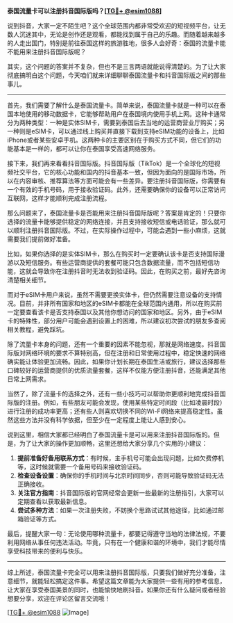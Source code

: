 **泰国流量卡可以注册抖音国际版吗？[[TG💪+ @esim1088](https://t.me/s/esim1088)]**

说到抖音，大家一定不陌生吧？这个全球范围内都非常受欢迎的短视频平台，让无数人沉迷其中，无论是创作还是观看，都能找到属于自己的乐趣。而随着越来越多的人走出国门，特别是前往泰国这样的旅游胜地，很多人会好奇：泰国的流量卡能不能用来注册抖音国际版呢？

其实，这个问题的答案并不复杂，但也不是三言两语就能说得清楚的。为了让大家彻底搞明白这个问题，今天咱们就来详细聊聊泰国流量卡和抖音国际版之间的那些事儿。

---

首先，我们需要了解什么是泰国流量卡。简单来说，泰国流量卡就是一种可以在泰国本地使用的移动数据卡，它能够帮助用户在泰国境内使用手机上网。这种卡通常分为两种类型：一种是实体SIM卡，需要到泰国后去当地的运营商营业厅购买；另一种则是eSIM卡，可以通过线上购买并直接下载到支持eSIM功能的设备上，比如iPhone或者某些安卓手机。这两种卡的主要区别在于购买方式不同，但它们的功能基本是一样的，都可以让你在泰国享受高速网络服务。

接下来，我们再来看看抖音国际版。抖音国际版（TikTok）是一个全球化的短视频社交平台，它的核心功能和国内的抖音基本一致，但因为面向的是国际市场，所以在内容审核、推荐算法等方面可能会有一些差异。要注册抖音国际版，你需要有一个有效的手机号码，用于接收验证码。此外，还需要确保你的设备可以正常访问互联网，这样才能顺利完成注册流程。

那么问题来了，泰国流量卡是否能用来注册抖音国际版呢？答案是肯定的！只要你选择的流量卡能够提供稳定的网络连接，并且支持接收短信或电话验证，那么就可以顺利注册抖音国际版。不过，在实际操作过程中，可能会遇到一些小麻烦，这就需要我们提前做好准备。

比如，如果你选择的是实体SIM卡，那么在购买时一定要确认该卡是否支持国际漫游以及短信服务。有些运营商提供的套餐可能只包含数据流量，而不包括短信功能，这就会导致你在注册抖音时无法收到验证码。因此，在购买之前，最好先咨询清楚相关细节。

而对于eSIM卡用户来说，虽然不需要更换实体卡，但仍然需要注意设备的支持情况。目前，并非所有国家和地区的eSIM卡都能在全球范围内通用，所以在购买前一定要查看该卡是否支持泰国以及其他你想访问的国家和地区。另外，由于eSIM卡的特殊性，部分用户可能会遇到设置上的困难，所以建议初次尝试的朋友多查阅相关教程，避免踩坑。

除了流量卡本身的问题，还有一个重要的因素不能忽视，那就是网络速度。抖音国际版对网络环境的要求不算特别高，但在注册和日常使用过程中，稳定快速的网络确实能让体验更加流畅。因此，如果你计划长期在泰国生活或旅行，建议选择那些口碑较好的运营商提供的优质流量套餐，这样不仅能方便注册抖音，还能满足其他日常上网需求。

当然了，除了流量卡的选择之外，还有一些小技巧可以帮助你更顺利地完成抖音国际版的注册。例如，有些朋友可能会发现，使用某些特定时间段（比如凌晨时段）进行注册的成功率更高；还有些人则喜欢切换不同的Wi-Fi网络来提高稳定性。虽然这些方法并没有科学依据，但至少在一定程度上能让人感到安心。

说到这里，相信大家都已经明白了泰国流量卡是可以用来注册抖音国际版的。但是，为了让大家的操作更加顺畅，这里还想给大家分享几个实用的小建议：

1. **提前准备好备用联系方式**：有时候，主手机号可能会出现问题，比如欠费停机等，这时候就需要一个备用号码来接收验证码。
2. **检查设备设置**：确保你的手机时间与北京时间同步，否则可能导致验证码无法正确接收。
3. **关注官方指南**：抖音国际版的官网经常会更新一些最新的注册指引，大家可以定期查看以获取最新信息。
4. **尝试多种方法**：如果一次注册失败，不妨换个思路试试其他途径，比如通过邮箱验证等方式。

最后，提醒大家一句：无论使用哪种流量卡，都要记得遵守当地的法律法规，不要利用网络从事任何违法活动。毕竟，只有在一个健康和谐的环境中，我们才能尽情享受科技带来的便利与快乐。

---

综上所述，泰国流量卡完全可以用来注册抖音国际版，只要我们做好充分准备，注意细节，就能轻松搞定这件事。希望这篇文章能为大家提供一些有用的参考信息，让大家在享受泰国美景的同时，也能愉快地刷抖音。如果你还有什么疑问或者经验想要分享，欢迎在评论区留言交流哦！

[[TG💪+ @esim1088](https://t.me/s/esim1088) ![Image](https://i.postimg.cc/4NQfJmqS/Snipaste-2025-05-13-00-14-12.png)]